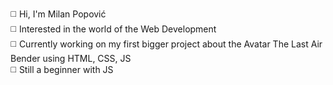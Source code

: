 ◻️ Hi, I'm Milan Popović<br>
◻️ Interested in the world of the Web Development<br>
◻️ Currently working on my first bigger project about the Avatar The Last Air Bender using HTML, CSS, JS<br>
◻️ Still a beginner with JS<br>

<!--
**PopovicDev/PopovicDev** is a ✨ _special_ ✨ repository because its `README.md` (this file) appears on your GitHub profile.

Here are some ideas to get you started:

- 🔭 I’m currently working on ...
- 🌱 I’m currently learning ...
- 👯 I’m looking to collaborate on ...
- 🤔 I’m looking for help with ...
- 💬 Ask me about ...
- 📫 How to reach me: ...
- 😄 Pronouns: ...
- ⚡ Fun fact: ...
-->
